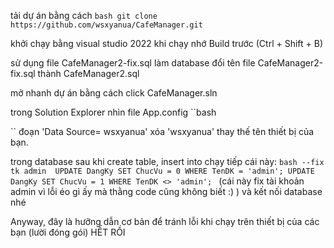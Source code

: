 tải dự án bằng cách
``bash
git clone https://github.com/wsxyanua/CafeManager.git
``

khởi chạy bằng visual studio 2022
khi chạy nhớ Build trước (Ctrl + Shift + B)

sử dụng file CafeManager2-fix.sql làm database
đổi tên file CafeManager2-fix.sql thành CafeManager2.sql

mở nhanh dự án bằng cách click CafeManager.sln

trong Solution Explorer nhìn file App.config
``bash
<?xml version="1.0" encoding="utf-8" ?>
<configuration>
    <startup> 
        <supportedRuntime version="v4.0" sku=".NETFramework,Version=v4.7.2" />
    </startup>
	<connectionStrings>
		<add name="CafeManager2"
			 connectionString="Data Source= wsxyanua;
			 Initial Catalog=CafeManager2; 
			 TrustServerCertificate=True;
			 Integrated security=True"/>
	</connectionStrings>
</configuration>
``
đoạn 'Data Source= wsxyanua' xóa 'wsxyanua' thay thế tên thiết bị của bạn.

trong database sau khi create table, insert into chạy tiếp cái này:
``bash
--fix tk admin 
UPDATE DangKy SET ChucVu = 0 WHERE TenDK = 'admin';
UPDATE DangKy SET ChucVu = 1 WHERE TenDK <> 'admin';
``
(cái này fix tài khoản admin vì lỗi éo gì ấy mà thằng code cũng không biết :) )
và kết nối database nhé

Anyway, đây là hưỡng dẫn cơ bản để tránh lỗi khi chạy trên thiết bị của các bạn (lười đóng gói)
HẾT RỒI
